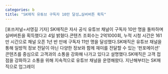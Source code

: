 ```yaml
---
categories: b
title: "SK매직 유튜브 구독자 10만 달성…실버버튼 획득"
---
```

[포쓰저널=서영길 기자] SK매직은 자사 공식 유튜브 채널이 구독자 10만 명을 돌파하며 실버버튼을 획득했다고 4일 밝혔다.콘텐츠 조회수는 2억1000회, 누적 시청 시간은 161만 시간으로 채널 오픈 1년 반 만에 구독자 11만 명을 달성했다.SK매직은 유튜브 채널을 통해 일방적 정보 전달이 아닌 다양한 정보와 함께 재미를 전달할 수 있는 ‘펀포메이션’ 콘텐츠를 중심으로 고객과의 소통을 강화해 나가고 있다고 설명했다.SK매직은 고객 접점을 강화하고 소통을 위해 지속적으로 유튜브 채널을 운영해왔다. 지난해부터는 SK매직으로 업그레이